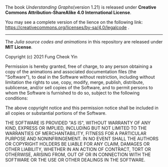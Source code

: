 The book *Understanding Graphs*(version 1.21) is released under __Creative Commons Attribution-ShareAlike 4.0 International License__.

You may see a complete version of the lience on the following link: https://creativecommons.org/licenses/by-sa/4.0/legalcode .

---

The *Julia source codes and animations* in this repository are released under __MIT License__.

Copyright (c) 2021 Fung Cheok Yin

Permission is hereby granted, free of charge, to any person obtaining a copy
of the animations and associated documentation files (the "Software"), to deal
in the Software without restriction, including without limitation the rights
to use, copy, modify, merge, publish, distribute, sublicense, and/or sell
copies of the Software, and to permit persons to whom the Software is
furnished to do so, subject to the following conditions:

The above copyright notice and this permission notice shall be included in all
copies or substantial portions of the Software.

THE SOFTWARE IS PROVIDED "AS IS", WITHOUT WARRANTY OF ANY KIND, EXPRESS OR
IMPLIED, INCLUDING BUT NOT LIMITED TO THE WARRANTIES OF MERCHANTABILITY,
FITNESS FOR A PARTICULAR PURPOSE AND NONINFRINGEMENT. IN NO EVENT SHALL THE
AUTHORS OR COPYRIGHT HOLDERS BE LIABLE FOR ANY CLAIM, DAMAGES OR OTHER
LIABILITY, WHETHER IN AN ACTION OF CONTRACT, TORT OR OTHERWISE, ARISING FROM,
OUT OF OR IN CONNECTION WITH THE SOFTWARE OR THE USE OR OTHER DEALINGS IN THE
SOFTWARE.
